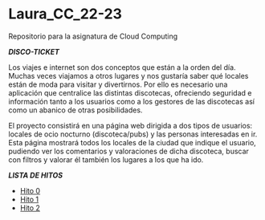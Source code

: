 # Laura_CC_22-23
Repositorio para la asignatura de Cloud Computing

***DISCO-TICKET***

Los viajes e internet son dos conceptos que están a la orden del día. Muchas veces viajamos a otros lugares y nos gustaría saber qué locales están de moda para visitar y divertirnos.
Por ello es necesario una aplicación que centralice las distintas discotecas, ofreciendo seguridad e información tanto a los usuarios como a los gestores de las discotecas así como un abanico de otras posibilidades.

El proyecto consistirá en una página web dirigida a dos tipos de usuarios: locales de ocio nocturno (discoteca/pubs) y las personas interesadas en ir. Esta página mostrará todos los locales de la ciudad que indique el usuario, pudiendo ver los comentarios y valoraciones de dicha discoteca, buscar con filtros y valorar él también los lugares a los que ha ido.



***LISTA DE HITOS***

- [Hito 0](https://github.com/LauraRoson99/Laura_CC_22-23/blob/main/docs/hito0.md)
- [Hito 1](https://github.com/LauraRoson99/Laura_CC_22-23/blob/main/docs/hito1.md)
- [Hito 2](https://github.com/LauraRoson99/Laura_CC_22-23/blob/main/docs/hito2.md)
